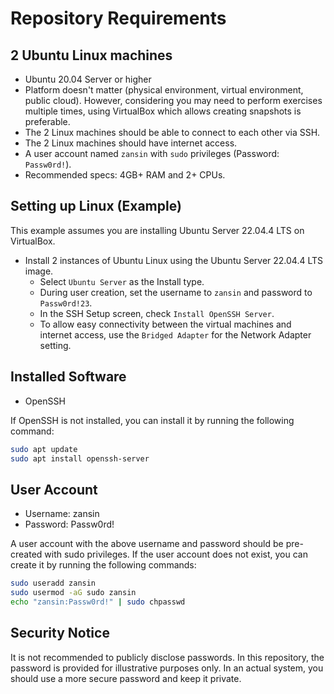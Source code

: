 # Repository Requirements

## 2 Ubuntu Linux machines
- Ubuntu 20.04 Server or higher
- Platform doesn't matter (physical environment, virtual environment, public cloud). However, considering you may need to perform exercises multiple times, using VirtualBox which allows creating snapshots is preferable.
- The 2 Linux machines should be able to connect to each other via SSH.
- The 2 Linux machines should have internet access.
- A user account named `zansin` with `sudo` privileges (Password: `Passw0rd!`).
- Recommended specs: 4GB+ RAM and 2+ CPUs.

## Setting up Linux (Example)

This example assumes you are installing Ubuntu Server 22.04.4 LTS on VirtualBox.

- Install 2 instances of Ubuntu Linux using the Ubuntu Server 22.04.4 LTS image.
    - Select `Ubuntu Server` as the Install type.
    - During user creation, set the username to `zansin` and password to `Passw0rd!23`.
    - In the SSH Setup screen, check `Install OpenSSH Server`.
    - To allow easy connectivity between the virtual machines and internet access, use the `Bridged Adapter` for the Network Adapter setting.

## Installed Software

- OpenSSH

If OpenSSH is not installed, you can install it by running the following command:

```bash
sudo apt update
sudo apt install openssh-server
```
## User Account
- Username: zansin
- Password: Passw0rd!

A user account with the above username and password should be pre-created with sudo privileges. If the user account does not exist, you can create it by running the following commands:

```bash
sudo useradd zansin
sudo usermod -aG sudo zansin
echo "zansin:Passw0rd!" | sudo chpasswd
```

## Security Notice
It is not recommended to publicly disclose passwords. In this repository, the password is provided for illustrative purposes only. In an actual system, you should use a more secure password and keep it private.
